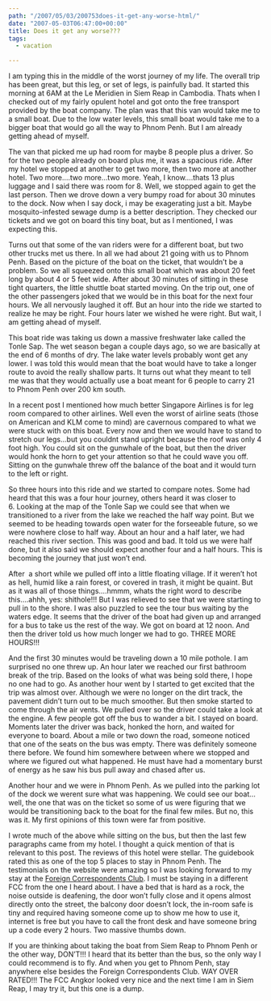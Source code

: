 ```yaml
---
path: "/2007/05/03/200753does-it-get-any-worse-html/" 
date: "2007-05-03T06:47:00+00:00" 
title: Does it get any worse???
tags:
  - vacation

---
```


I am typing this in the middle of the worst journey of my life. The overall trip has been great, but this leg, or set of legs, is painfully bad. It started this morning at 6AM at the Le Meridien in Siem Reap in Cambodia. Thats when I checked out of my fairly opulent hotel and got onto the free transport provided by the boat company. The plan was that this van would take me to a small boat. Due to the low water levels, this small boat would take me to a bigger boat that would go all the way to Phnom Penh. But I am already getting ahead of myself.

The van that picked me up had room for maybe 8 people plus a driver. So for the two people already on board plus me, it was a spacious ride. After my hotel we stopped at another to get two more, then two more at another hotel. Two more&#8230;.two more&#8230;two more. Yeah, I know&#8230;.thats 13 plus luggage and I said there was room for 8. Well, we stopped again to get the last person. Then we drove down a very bumpy road for about 30 minutes to the dock. Now when I say dock, i may be exagerating just a bit. Maybe mosquito-infested sewage dump is a better description. They checked our tickets and we got on board this tiny boat, but as I mentioned, I was expecting this.&nbsp;

Turns out that some of the van riders were for a different boat, but two other trucks met us there. In all we had about 21 going with us to Phnom Penh. Based on the picture of the boat on the ticket, that wouldn&#8217;t be a problem. So we all squeezed onto this small boat which was about 20 feet long by about 4 or 5 feet wide. After about 30 minutes of sitting in these tight quarters, the little shuttle boat started moving. On the trip out, one of the other passengers joked that we would be in this boat for the next four hours. We all nervously laughed it off. But an hour into the ride we started to realize he may be right. Four hours later we wished he were right. But wait, I am getting ahead of myself.

This boat ride was taking us down a massive freshwater lake called the Tonle Sap. The wet season began a couple days ago, so we are basically at the end of 6 months of dry. The lake water levels probably wont get any lower. I was told this would mean that the boat would have to take a longer route to avoid the really shallow parts. It turns out what they meant to tell me was that they would actually use a boat meant for 6 people to carry 21 to Phnom Penh over 200 km south.

In a recent post I mentioned how much better Singapore Airlines is for leg room compared to other airlines. Well even the worst of airline seats&nbsp;(those on American and KLM come to mind) are cavernous compared to what we were stuck with on this boat. Every now and then we would have to stand to stretch our legs&#8230;but you couldnt stand upright because the roof was only 4 foot high. You could sit on the gunwhale of the boat, but then the driver would honk the horn to get your attention so that he could wave you off. Sitting on the gunwhale threw off the balance of the boat and it would turn to the left or right.

So three hours into this ride and we started to compare notes. Some had heard that this was a four hour journey, others heard it was closer to 6.&nbsp;Looking at the map of the Tonle Sap we could see that when we transitioned to a river from the lake we reached the half way point. But we seemed to be heading towards open water for the forseeable future, so we were nowhere close to half way. About an hour and a half later, we had reached this river section. This was good and bad. It told us we were half done, but it also said we should expect another four and a half hours. This is becoming the journey that just won&#8217;t end.

After&nbsp; a short while we pulled off into a little floating village. If it weren&#8217;t hot as hell, humid like a rain forest, or covered in trash, it might be quaint. But as it was all of those things&#8230;.hmmm, whats the right word to describe this&#8230;.ahhh, yes: shithole!!! But I was relieved to see that we were starting to pull in to the shore. I was also puzzled to see the tour bus waiting by the waters edge. It seems that the driver of the boat had given up and arranged for a bus to take us the rest of the way. We got on board at 12 noon. And then the driver told us how much longer we had to go. THREE MORE HOURS!!!

And the first 30 minutes would be traveling down a 10 mile pothole. I am surprised no one threw up. An hour later we reached our first bathroom break of the trip. Based on the looks of what was being sold there, I hope no one had to go. As another hour went by I started to get excited that the trip was almost over. Although we were no longer on the dirt track, the pavement didn&#8217;t turn out to be much smoother. But then smoke started to come through the air vents. We pulled over so the driver could take a look at the engine. A few people got off the bus to wander a bit.&nbsp;I stayed on board. Moments later the driver was back, honked the horn, and waited for everyone to board. About a mile or two down the road, someone noticed that one of the seats on the bus was empty. There was definitely someone there before. We found him somewhere between where we stopped and where we figured out what happened. He must have had a momentary burst of energy as he saw his bus pull away and chased after us.

Another hour and we were in Phnom Penh. As we pulled into the parking lot of the dock we werent sure what was happening. We could see our boat&#8230;well, the one that was on the ticket so some of us were figuring that we would be transitioning back to the boat for the final few miles. But no, this was it. My first opinions of this town were far from positive.

I wrote much of the above while sitting on the bus, but then the last few paragraphs came from my hotel. I thought a quick mention of that is relevant to this post. The reviews of this hotel were stellar. The guidebook rated this as one of the top 5 places to stay in Phnom Penh. The testimonials on the website were amazing so I was looking forward to my stay at the&nbsp;<a href="http://fcccambodia.com/">Foreign Correspondents Club</a>. I must be staying in a different FCC from the one I heard about. I have a bed that is hard as a rock, the noise outside is deafening, the door won&#8217;t fully close and it opens almost directly onto the street, the balcony door doesn&#8217;t lock, the in-room safe is tiny and required having someone come up to show me how to use it, internet is free but you have to call the front desk and have someone bring up a code every 2 hours.&nbsp;Two massive thumbs down.

If you are thinking about taking the boat from Siem Reap to Phnom Penh or the other way, DON&#8217;T!!! I heard that its better than the bus, so the only way I could recommend is to fly. And when you get to Phnom Penh, stay anywhere else besides the Foreign Correspondents Club. WAY OVER RATED!!! The FCC Angkor looked very nice and the next time I am in Siem Reap, I may try it, but this one is a dump.

